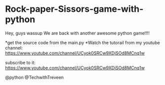# Rock-paper-Sissors-game-with-python
Hey, guys wassup
We are back with another awesome python game!!!!

*get the source code from the main.py
*Watch the tutorail from my youtube channel: https://www.youtube.com/channel/UCyok0SRCw9XDjSOd8MCnq1w

subscribe to it: https://www.youtube.com/channel/UCyok0SRCw9XDjSOd8MCnq1w

@python
@TechwithTreveen
